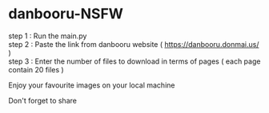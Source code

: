 # danbooru-NSFW

step 1 : Run the main.py<br />
step 2 : Paste the link from danbooru website ( https://danbooru.donmai.us/ ) <br />
step 3 : Enter the number of files to download in terms of pages ( each page contain 20 files )<br />

Enjoy your favourite images on your local machine <br />

Don't forget to share

